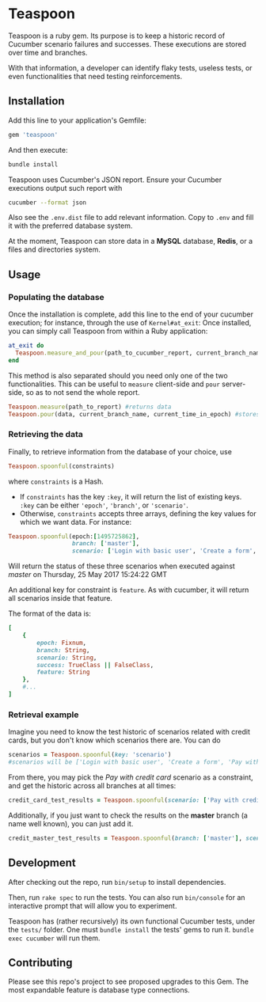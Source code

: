# Teaspoon

Teaspoon is a ruby gem. Its purpose is to keep a historic record of Cucumber scenario failures and successes. These executions are stored over time and branches. 

With that information, a developer can identify flaky tests, useless tests, or even functionalities that need testing reinforcements.

## Installation

Add this line to your application's Gemfile:

```ruby
gem 'teaspoon'
```

And then execute:

```bash
bundle install
```

Teaspoon uses Cucumber's JSON report. Ensure your Cucumber executions output such report with

```bash
cucumber --format json
```

Also see the `.env.dist` file to add relevant information. Copy to `.env` and fill it with the preferred database system.

At the moment, Teaspoon can store data in a **MySQL** database, **Redis**, or a files and directories system.

## Usage

### Populating the database

Once the installation is complete, add this line to the end of your cucumber execution; for instance, through the use of `Kernel#at_exit`: 
Once installed, you can simply call Teaspoon from within a Ruby application:
 
```ruby
at_exit do
  Teaspoon.measure_and_pour(path_to_cucumber_report, current_branch_name, current_time_in_epoch)
end
```

This method is also separated should you need only one of the two functionalities. This can be useful to `measure` client-side and `pour` server-side, so as to not send the whole report.

```ruby
Teaspoon.measure(path_to_report) #returns data
Teaspoon.pour(data, current_branch_name, current_time_in_epoch) #stores data
```

### Retrieving the data

Finally, to retrieve information from the database of your choice, use

```ruby
Teaspoon.spoonful(constraints)
```

where `constraints` is a Hash.
* If `constraints` has the key `:key`, it will return the list of existing keys. `:key` can be either `'epoch'`, `'branch'`, or `'scenario'`.
* Otherwise, `constraints` accepts three arrays, defining the key values for which we want data. For instance:
```ruby
Teaspoon.spoonful(epoch:[1495725862], 
                  branch: ['master'], 
                  scenario: ['Login with basic user', 'Create a form', 'Pay with credit card'])
```

Will return the status of these three scenarios when executed against *master* on Thursday, 25 May 2017 15:24:22 GMT

An additional key for constraint is `feature`. As with cucumber, it will return all scenarios inside that feature.

The format of the data is:
```ruby
[
    {
        epoch: Fixnum,
        branch: String,
        scenario: String,
        success: TrueClass || FalseClass,
        feature: String
    },
    #...
]
```

### Retrieval example

Imagine you need to know the test historic of scenarios related with credit cards, but you don't know which scenarios there are. You can do
```ruby
scenarios = Teaspoon.spoonful(key: 'scenario') 
#scenarios will be ['Login with basic user', 'Create a form', 'Pay with credit card']
```

From there, you may pick the *Pay with credit card* scenario as a constraint, and get the historic across all branches at all times:

```ruby
credit_card_test_results = Teaspoon.spoonful(scenario: ['Pay with credit card'])
```

Additionally, if you just want to check the results on the **master** branch (a name well known), you can just add it.

```ruby
credit_master_test_results = Teaspoon.spoonful(branch: ['master'], scenario: ['Pay with credit card'])
```

## Development

After checking out the repo, run `bin/setup` to install dependencies. 

Then, run `rake spec` to run the tests. You can also run `bin/console` for an interactive prompt that will allow you to experiment.

Teaspoon has (rather recursively) its own functional Cucumber tests, under the `tests/` folder. One must `bundle install` the tests' gems to run it. `bundle exec cucumber` will run them.

## Contributing

Please see this repo's project to see proposed upgrades to this Gem. The most expandable feature is database type connections.

